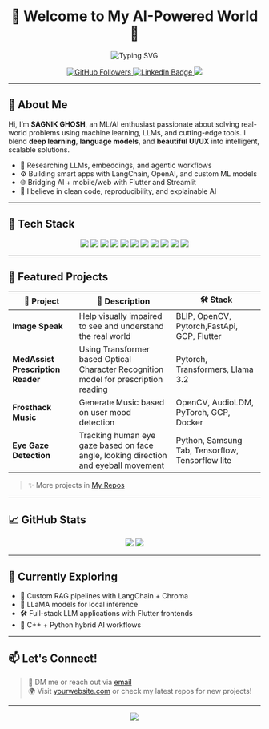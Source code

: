 <h1 align="center">🚀 Welcome to My AI-Powered World 👋</h1>

<p align="center">
  <img src="https://readme-typing-svg.demolab.com?font=Fira+Code&size=24&pause=1000&center=true&vCenter=true&width=435&lines=AI+Engineer+%7C+ML+Researcher" alt="Typing SVG" />
</p>

<p align="center">
  <a href="https://github.com/sagnik-charlie">
    <img src="https://img.shields.io/github/followers/sagnik-charlie?label=Follow&style=social" alt="GitHub Followers" />
  </a>
  <a href="https://linkedin.com/in/sagnik-ghosh-04091998/" target="_blank">
    <img src="https://img.shields.io/badge/LinkedIn-blue?style=flat&logo=linkedin" alt="LinkedIn Badge"/>
  </a>
  <a href="mailto:sagnik4998@gmail.com">
    <img src="https://img.shields.io/badge/Email-D14836?style=flat&logo=gmail&logoColor=white" />
  </a>
</p>

---

## 🧠 About Me

Hi, I’m **SAGNIK GHOSH**, an ML/AI enthusiast passionate about solving real-world problems using machine learning, LLMs, and cutting-edge tools. I blend **deep learning**, **language models**, and **beautiful UI/UX** into intelligent, scalable solutions.

- 🔬 Researching LLMs, embeddings, and agentic workflows
- ⚙️ Building smart apps with LangChain, OpenAI, and custom ML models
- 🌐 Bridging AI + mobile/web with Flutter and Streamlit
- 🧱 I believe in clean code, reproducibility, and explainable AI

---

## 💼 Tech Stack

<p align="center">
  <img src="https://img.shields.io/badge/-Python-3776AB?style=flat-square&logo=python&logoColor=white" />
  <img src="https://img.shields.io/badge/-TensorFlow-FF6F00?style=flat-square&logo=tensorflow&logoColor=white" />
  <img src="https://img.shields.io/badge/-PyTorch-EE4C2C?style=flat-square&logo=pytorch&logoColor=white" />
  <img src="https://img.shields.io/badge/-LLaMA-800080?style=flat-square&logo=data:image/png;base64,REPLACE_THIS_WITH_LLAMA_ICON_IF_NEEDED" />
  <img src="https://img.shields.io/badge/-LangChain-0E76A8?style=flat-square&logo=langchain&logoColor=white" />
  <img src="https://img.shields.io/badge/-OpenAI-412991?style=flat-square&logo=openai&logoColor=white" />
  <img src="https://img.shields.io/badge/-C++-00599C?style=flat-square&logo=c%2B%2B&logoColor=white" />
  <img src="https://img.shields.io/badge/-Flutter-02569B?style=flat-square&logo=flutter&logoColor=white" />
  <img src="https://img.shields.io/badge/-Streamlit-FF4B4B?style=flat-square&logo=streamlit&logoColor=white" />
  <img src="https://img.shields.io/badge/-SQL-4479A1?style=flat-square&logo=mysql&logoColor=white" />
  <img src="https://img.shields.io/badge/-Git-F05032?style=flat-square&logo=git&logoColor=white" />
</p>

---

## 🚧 Featured Projects

| 🧠 Project | 🚀 Description | 🛠️ Stack |
|-----------|----------------|----------|
| **Image Speak** | Help visually impaired to see and understand the real world| BLIP, OpenCV, Pytorch,FastApi, GCP, Flutter |
| **MedAssist Prescription Reader** | Using Transformer based Optical Character Recognition model for prescription reading | Pytorch, Transformers, Llama 3.2  |
| **Frosthack Music** | Generate Music based on user mood detection | OpenCV, AudioLDM, PyTorch, GCP, Docker|
| **Eye Gaze Detection** | Tracking human eye gaze based on face angle, looking direction and eyeball movement | Python, Samsung Tab, Tensorflow, Tensorflow lite |

> ✨ More projects in [My Repos](https://github.com/sagnik-charlie?tab=repositories)

---

## 📈 GitHub Stats

<p align="center">
  <img src="https://github-readme-stats.vercel.app/api?username=YOUR_USERNAME&show_icons=true&theme=tokyonight" />
  <img src="https://github-readme-streak-stats.herokuapp.com/?user=YOUR_USERNAME&theme=tokyonight" />
</p>

---

## 🧩 Currently Exploring

- 🤖 Custom RAG pipelines with LangChain + Chroma
- 🧠 LLaMA models for local inference
- 🛠️ Full-stack LLM applications with Flutter frontends
- 🧪 C++ + Python hybrid AI workflows

---

## 📫 Let's Connect!

> 💌 DM me or reach out via [email](mailto:sagnik4998@gmail.com)  
> 🌍 Visit [yourwebsite.com](#) or check my latest repos for new projects!

---

<p align="center">
  <img src="https://github.com/sagnik-charlie/sagnik-charlie/blob/main/assets/footer.svg" />
</p>
